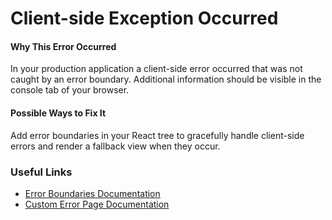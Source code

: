 Client-side Exception Occurred
==============================

#### Why This Error Occurred

In your production application a client-side error occurred that was not caught by an error boundary. Additional information should be visible in the console tab of your browser.

#### Possible Ways to Fix It

Add error boundaries in your React tree to gracefully handle client-side errors and render a fallback view when they occur.

### Useful Links

-   [Error Boundaries Documentation](https://reactjs.org/docs/error-boundaries.html)
-   [Custom Error Page Documentation](https://nextjs.org/docs/advanced-features/custom-error-page#more-advanced-error-page-customizing)
